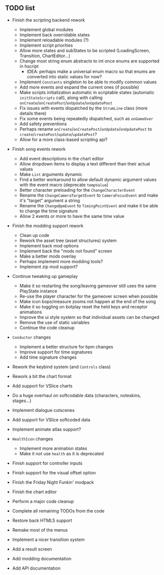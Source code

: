 ## TODO list

- Finish the scripting backend rework
  - Implement global modules
  - Implement back overridable states
  - Implement reloadable modules (?)
  - Implement script priorities
  - Allow more states and subStates to be scripted (LoadingScreen, Transition, ChartEditor...)
  - Change most string enum abstracts to int once enums are supported in hscript
    - IDEA: perhaps make a universal enum macro so that enums are converted into static values for now?
  - Implement `Constants` singleton to be able to modify common values
  - Add more events and expand the current ones (if possible)
  - Make scripts initialization automatic in scriptable states (automatic `initStateScripts` call), along with calling `onCreate`/`onCreatePost`/`onUpdate`/`onUpdatePost`
  - Fix issues with events dispatched by the `StrumLine` class (more details there)
  - Fix some events being repeatedly dispatched, such as `onGameOver`
  - Add safety preventions
  - Perhaps rename `onCreate`/`onCreatePost`/`onUpdate`/`onUpdatePost` to `create`/`createPost`/`update`/`updatePost`?
  - Allow for a more class-based scripting api?

- Finish song events rework
  - Add event descriptions in the chart editor
  - Allow dropdown items to display a text different than their actual values
  - Make `List` arguments dynamic
  - Find a better workaround to allow default dynamic argument values with the event macro (deprecate `tempValue`)
  - Better character preloading for the `ChangeCharacterEvent`
  - Rename the `ChangeCameraTargetEvent` to `CameraFocusEvent` and make it's "target" argument a string
  - Rename the `ChangeBpmEvent` to `TimingPointEvent` and make it be able to change the time signature
  - Allow 2 events or more to have the same time value

- Finish the modding support rework
  - Clean up code
  - Rework the asset tree (asset structures) system
  - Implement back mod options
  - Implement back the "mods not found" screen
  - Make a better mods overlay
  - Perhaps implement more modding tools?
  - Implement zip mod support?

- Continue tweaking up gameplay
  - Make it so restarting the song/leaving gameover still uses the same PlayState instance
  - Re-use the player character for the gameover screen when possible
  - Make icon bops/measure zooms not happen at the end of the song
  - Make it so toggling on botplay reset the held keys and receptor animations
  - Improve the ui style system so that individual assets can be changed
  - Remove the use of static variables
  - Continue the code cleanup

- `Conductor` changes
  - Implement a better structure for bpm changes
  - Improve support for time signatures
  - Add time signature changes

- Rework the keybind system (and `Controls` class)

- Rework a bit the chart format
- Add support for VSlice charts
- Do a huge overhaul on softcodable data (characters, noteskins, stages...)
- Implement dialogue cutscenes
- Add support for VSlice softcoded data
- Implement animate atlas support?

- `HealthIcon` changes
  - Implement more animation states
  - Make it not use `health` as it is deprecated

- Finish support for controller inputs
- Finish support for the visual offset option
- Finish the Friday Night Funkin' modpack
- Finish the chart editor

- Perform a major code cleanup
- Complete all remaining TODOs from the code
- Restore back HTML5 support

- Remake most of the menus
- Implement a nicer transition system
- Add a result screen

- Add modding documentation
- Add API documentation
